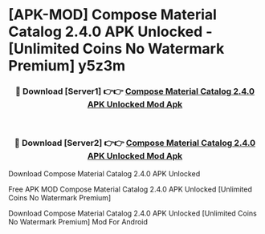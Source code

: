 # [APK-MOD] Compose Material Catalog 2.4.0 APK Unlocked - [Unlimited Coins No Watermark Premium] y5z3m



<div align="center">
<h3>🔴 Download [Server1] 👉👉 <a href="https://momento.my/?title=Compose_Material_Catalog_2.4.0_APK_Unlocked">Compose Material Catalog 2.4.0 APK Unlocked Mod Apk</a></h3><br>

<h3>🔴 Download [Server2] 👉👉 <a href="https://momento.my/?title=Compose_Material_Catalog_2.4.0_APK_Unlocked">Compose Material Catalog 2.4.0 APK Unlocked Mod Apk</a></h3>
</div>



Download Compose Material Catalog 2.4.0 APK Unlocked 

Free APK MOD Compose Material Catalog 2.4.0 APK Unlocked [Unlimited Coins No Watermark Premium]

Download Compose Material Catalog 2.4.0 APK Unlocked [Unlimited Coins No Watermark Premium] Mod For Android
